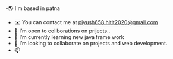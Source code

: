 -🌎 I'm based in patna
- ✉️  You can contact me at piyush658.hitit2020@gmail.com
- 👀 I’m open to collborations on prijects..
- 🌱 I’m currently learning new java frame work
- 💞️ I’m looking to collaborate on projects and web development. 
- 📫 

<!---
Piyush-k-r/Piyush-k-r is a ✨ special ✨ repository because its `README.md` (this file) appears on your GitHub profile.
You can click the Preview link to take a look at your changes.
--->

